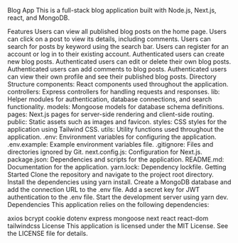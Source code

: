 Blog App
This is a full-stack blog application built with Node.js, Next.js, react, and MongoDB.

Features
Users can view all published blog posts on the home page.
Users can click on a post to view its details, including comments.
Users can search for posts by keyword using the search bar.
Users can register for an account or log in to their existing account.
Authenticated users can create new blog posts.
Authenticated users can edit or delete their own blog posts.
Authenticated users can add comments to blog posts.
Authenticated users can view their own profile and see their published blog posts.
Directory Structure
components: React components used throughout the application.
controllers: Express controllers for handling requests and responses.
lib: Helper modules for authentication, database connections, and search functionality.
models: Mongoose models for database schema definitions.
pages: Next.js pages for server-side rendering and client-side routing.
public: Static assets such as images and favicon.
styles: CSS styles for the application using Tailwind CSS.
utils: Utility functions used throughout the application.
.env: Environment variables for configuring the application.
.env.example: Example environment variables file.
.gitignore: Files and directories ignored by Git.
next.config.js: Configuration for Next.js.
package.json: Dependencies and scripts for the application.
README.md: Documentation for the application.
yarn.lock: Dependency lockfile.
Getting Started
Clone the repository and navigate to the project root directory.
Install the dependencies using yarn install.
Create a MongoDB database and add the connection URL to the .env file.
Add a secret key for JWT authentication to the .env file.
Start the development server using yarn dev.
Dependencies
This application relies on the following dependencies:

axios
bcrypt
cookie
dotenv
express
mongoose
next
react
react-dom
tailwindcss
License
This application is licensed under the MIT License. See the LICENSE file for details.
